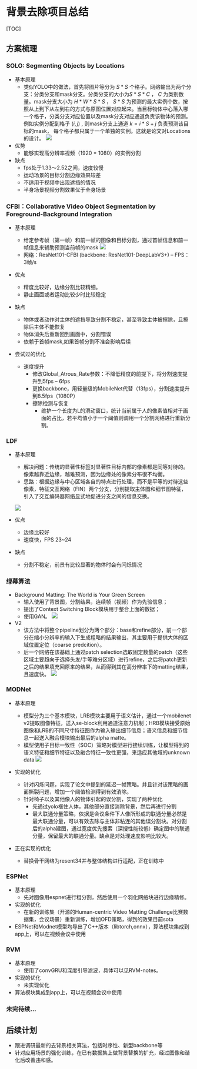 # 背景去除项目总结
[TOC]
## 方案梳理

### SOLO: Segmenting Objects by Locations
- 基本原理
  - 类似YOLO中的做法，首先将图片等分为 $S*S$ 个格子。网络输出为两个分支：分类分支和mask分支。分类分支的大小为$S*S*C$ ， $C$ 为类别数量。mask分支大小为 $H*W*S*S$ ， $S*S$ 为预测的最大实例个数，按照从上到下从左到右的方式与原图位置对应起来。当目标物体中心落入哪一个格子，分类分支对应位置以及mask分支对应通道负责该物体的预测。例如实例分配到格子 $(i, j)$ , 则mask分支上通道 $k = i*S+j$ 负责预测该目标的mask， 每个格子都只属于一个单独的实例。这就是论文对Locations的设计。
  ![](img/solo1.png)
- 优势
  - 能够实现高分辨率视频（1920 * 1080）的实例分割
- 缺点
  - fps处于1.33～2.52之间，速度较慢
  - 运动场景的目标分割边缘效果较差
  - 不适用于视频中出现遮挡的情况
  - 半身场景视频分割效果优于全身场景


### CFBI：Collaborative Video Object Segmentation by Foreground-Background Integration
- 基本原理
  - 给定参考帧（第一帧）和前一帧的图像和目标分割，通过首帧信息和前一帧信息来辅助预测当前帧的mask
  ![](img/cfbi.png)
  - 网络：ResNet101-CFBI (backbone: ResNet101-DeepLabV3+)
  – FPS：3帧/s

- 优点
  - 精度比较好，边缘分割比较精细。
  - 静止画面或者运动比较少时比较稳定
- 缺点
  - 物体或者动作对主体的遮挡导致分割不稳定，甚至导致主体被擦除，且擦除后主体不能恢复
  - 物体消失后重新回到画面中，分割错误
  - 依赖于首帧mask,如果首帧分割不准会影响后续

- 尝试过的优化
  - 速度提升
    - 修改Global_Atrous_Rate参数：不降低精度的前提下，将分割速度提升到5fps – 6fps
    - 更换backbone，用轻量级的MobileNet代替（13fps），分割速度提升到8.5fps（1080P）
    - 擦除检测与恢复
      - 维护一个长度为L的滑动窗口，统计当前属于人的像素值相对于画面的占比，若平均值小于一个阈值则调用一个分割网络进行重新分割。

### LDF
- 基本原理
  - 解决问题：传统的显著性标签对显著性目标内部的像素都是同等对待的。像素越靠近边缘，越难预测，因为边缘处的像素分布很不均衡。
  - 思路：根据边缘与中心区域各自的特点进行处理，而不是平等的对待这些像素，特征交互网络（FIN）两个分支，分别提取主体图和细节图特征，引入了交互编码器网络显式地促进分支之间的信息交换。
  
  ![](img/ldf.png)

- 优点
  - 边缘比较好
  - 速度快，FPS 23~24
- 缺点
  - 分割不稳定，前景有比较显著的物体时会有闪烁情况

### 绿幕算法
- Background Matting: The World is Your Green Screen
  - 输入使用了背景图，分割结果，连续帧（视频）作为先验信息；
  - 提出了Context Switching Block模块用于整合上面的数据；
  - 使用GAN。
  ![](img/v1.png)
- V2
  - 该方法中将整个pipeline划分为两个部分：base和refine部分，前一个部分在缩小分辨率的输入下生成粗略的结果输出，其主要用于提供大体的区域位置定位（coarse predcition）。
  - 后一个网络在该基础上通过patch selection选取固定数量的patch（这些区域主要趋向于选择头发/手等难分区域）进行refine，之后将patch更新之后的结果填充回原来的结果，从而得到其在高分辨率下的matting结果，且速度快。
  ![](img/v2.png)

### MODNet

- 基本原理
  - 模型分为三个基本模块，LRB模块主要用于语义估计，通过一个mobilenet v2提取图像特征，送入se-block利用通道注意力机制；HRB模块接受原始图像和LRB的不同尺寸特征图作为输入输出细节信息；语义信息和细节信息一起送入融合模块输出最后的alpha matte。
  - 模型使用子目标一致性（SOC）策略对模型进行接续训练，让模型得到的语义特征和细节特征以及融合特征一致性更强，来适应其他域的unknown data
  ![](img/mod.jpg)

- 实现的优化
  - 针对闪烁问题，实现了论文中提到的延迟一帧策略。并且针对该策略的画面撕裂问题，增加一个阈值检测得到有效消除。
  - 针对椅子以及其他像人的物体引起的误分割，实现了两种优化
    - 先通过yolo框住人体，其他部分直接消除背景，然后再进行分割
    - 最大联通分量策略，依据是会议条件下人像所形成的联通分量必然是最大联通分量，可以有效去除与主体非粘连的其他误分割块。对分割后的alpha建图，通过宽度优先搜索（深搜性能较低）确定图中的联通分量，保留最大的联通分量。缺点是对处理速度影响比较大。

- 正在实现的优化
  - 替换骨干网络为resent34并与整体结构进行适配，正在训练中
  
### ESPNet

- 基本原理
  - 先对图像用espnet进行粗分割，然后使用一个羽化网络块进行边缘精修。
- 实现的优化
  - 在新的训练集（开源的Human-centric Video Matting Challenge比赛数据集，会议场景）重新训练，增加OFD策略，得到的效果目前sota
- ESPNet和Modnet模型均导出了C++版本（libtorch,onnx），算法模块集成到app上，可以在视频会议中使用

### RVM

- 基本原理
  - 使用了convGRU和深度引导滤波，具体可以见RVM-notes。
- 实现的优化
  - 未实现优化
- 算法模块集成到app上，可以在视频会议中使用



### 未完待续...

## 后续计划
- 跟进调研最新的去背景相关算法，包括时序性、新型backbone等
- 针对应用场景的强化训练，在已有数据集上做背景替换的扩充，经过图像和谐化后改善违和感。

